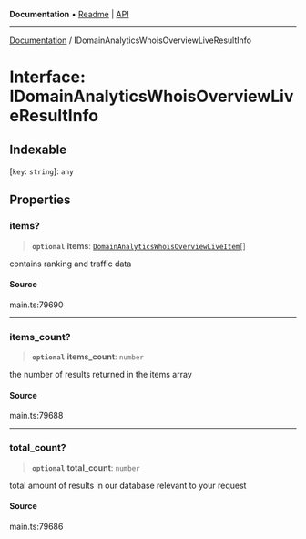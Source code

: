 **Documentation** • [Readme](../README.md) \| [API](../globals.md)

***

[Documentation](../README.md) / IDomainAnalyticsWhoisOverviewLiveResultInfo

# Interface: IDomainAnalyticsWhoisOverviewLiveResultInfo

## Indexable

 \[`key`: `string`\]: `any`

## Properties

### items?

> **`optional`** **items**: [`DomainAnalyticsWhoisOverviewLiveItem`](../classes/DomainAnalyticsWhoisOverviewLiveItem.md)[]

contains ranking and traffic data

#### Source

main.ts:79690

***

### items\_count?

> **`optional`** **items\_count**: `number`

the number of results returned in the items array

#### Source

main.ts:79688

***

### total\_count?

> **`optional`** **total\_count**: `number`

total amount of results in our database relevant to your request

#### Source

main.ts:79686
